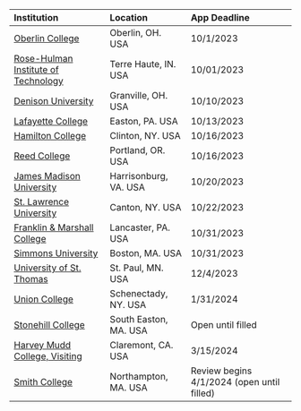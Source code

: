 | **Institution** | **Location** | **App Deadline** |
| :----       | :---       | :--- |
| [Oberlin College](#oberlin-cs-1) | Oberlin, OH. USA | 10/1/2023 |
| [Rose-Hulman Institute of Technology](#rose-hulman) | Terre Haute, IN. USA | 10/01/2023 |
| [Denison University](#denison) | Granville, OH. USA | 10/10/2023 |
| [Lafayette College](#lafayette) | Easton, PA. USA| 10/13/2023 |
| [Hamilton College](#hamilton) | Clinton, NY. USA | 10/16/2023 |
| [Reed College](#reed) | Portland, OR. USA | 10/16/2023 |
| [James Madison University](#jmu) | Harrisonburg, VA. USA | 10/20/2023 |
| [St. Lawrence University](#stlawu) | Canton, NY. USA | 10/22/2023 |
| [Franklin & Marshall College](#fnm) | Lancaster, PA. USA | 10/31/2023 |
| [Simmons University](#simmons) | Boston, MA. USA | 10/31/2023 |
| [University of St. Thomas](#ust-2) | St. Paul, MN. USA | 12/4/2023 |
| [Union College](#union) | Schenectady, NY. USA | 1/31/2024 |
| [Stonehill College](#stonehill) | South Easton, MA. USA | Open until filled |
| [Harvey Mudd College, Visiting](#hmc-cs-visitor) | Claremont, CA. USA | 3/15/2024 |
| [Smith College](#smith) | Northampton, MA. USA | Review begins 4/1/2024 (open until filled) |

